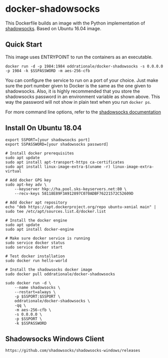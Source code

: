 docker-shadowsocks
==================

This Dockerfile builds an image with the Python implementation of [shadowsocks](https://github.com/shadowsocks/shadowsocks). Based on Ubuntu 16.04 image.

Quick Start
-----------

This image uses ENTRYPOINT to run the containers as an executable. 

    docker run -d -p 1984:1984 oddrationale/docker-shadowsocks -s 0.0.0.0 -p 1984 -k $SSPASSWORD -m aes-256-cfb

You can configure the service to run on a port of your choice. Just make sure the port number given to Docker is the same as the one given to shadowsocks. Also, it is  highly recommended that you store the shadowsocks password in an environment variable as shown above. This way the password will not show in plain text when you run `docker ps`.

For more command line options, refer to the [shadowsocks documentation](https://github.com/shadowsocks/shadowsocks/tree/master)

Install On Ubuntu 18.04
-----------


    export SSPORT=[your shadowsocks port]
    export SSPASSWORD=[your shadowsocks password]

    # Install docker prerequisites
    sudo apt update
    sudo apt install apt-transport-https ca-certificates
    sudo apt install linux-image-extra-$(uname -r) linux-image-extra-virtual

    # Add docker GPG key
    sudo apt-key adv \
        --keyserver hkp://ha.pool.sks-keyservers.net:80 \
        --recv-keys 58118E89F3A912897C070ADBF76221572C52609D

    # Add docker apt repository
    echo "deb https://apt.dockerproject.org/repo ubuntu-xenial main" | sudo tee /etc/apt/sources.list.d/docker.list

    # Install the docker engine
    sudo apt update
    sudo apt install docker-engine

    # Make sure docker service is running
    sudo service docker status
    sudo service docker start

    # Test docker installation
    sudo docker run hello-world

    # Install the shadowsocks docker image
    sudo docker pull oddrationale/docker-shadowsocks

    sudo docker run -d \
        --name shadowsocks \
        --restart=always \
        -p $SSPORT:$SSPORT \
        oddrationale/docker-shadowsocks \
        -qq \
        -m aes-256-cfb \
        -s 0.0.0.0 \
        -p $SSPORT \
        -k $SSPASSWORD
        
  ## Shadowsocks Windows Client
  
    https://github.com/shadowsocks/shadowsocks-windows/releases
